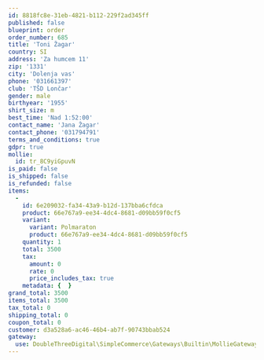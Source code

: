 ```yaml
---
id: 8818fc8e-31eb-4821-b112-229f2ad345ff
published: false
blueprint: order
order_number: 685
title: 'Toni Žagar'
country: SI
address: 'Za humcem 11'
zip: '1331'
city: 'Dolenja vas'
phone: '031661397'
club: 'TŠD Lončar'
gender: male
birthyear: '1955'
shirt_size: m
best_time: 'Nad 1:52:00'
contact_name: 'Jana Žagar'
contact_phone: '031794791'
terms_and_conditions: true
gdpr: true
mollie:
  id: tr_8C9yiGpuvN
is_paid: false
is_shipped: false
is_refunded: false
items:
  -
    id: 6e209032-fa34-43a9-b12d-137bba6cfdca
    product: 66e767a9-ee34-4dc4-8681-d09bb59f0cf5
    variant:
      variant: Polmaraton
      product: 66e767a9-ee34-4dc4-8681-d09bb59f0cf5
    quantity: 1
    total: 3500
    tax:
      amount: 0
      rate: 0
      price_includes_tax: true
    metadata: {  }
grand_total: 3500
items_total: 3500
tax_total: 0
shipping_total: 0
coupon_total: 0
customer: d3a528a6-ac46-46b4-ab7f-90743bbab524
gateway:
  use: DoubleThreeDigital\SimpleCommerce\Gateways\Builtin\MollieGateway
---
```

